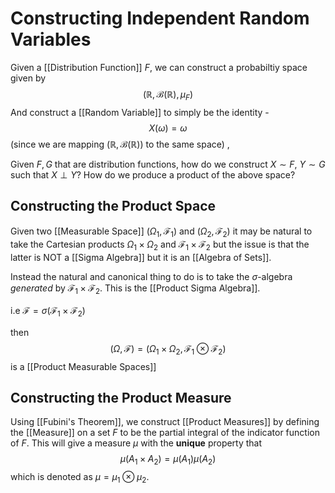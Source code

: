 # Constructing Independent Random Variables

Given a [[Distribution Function]] $F$, we can construct a probabiltiy space given by
$$
(\mathbb{R}, \mathcal{B}\left( \mathbb{R} \right), \mu_{F} )
$$
And construct a [[Random Variable]] to simply be the identity -
$$
X(\omega ) = \omega 
$$
(since we are mapping ($\mathbb{R}, \mathcal{B}(\mathbb{R}))$ to the same space) ,

Given $F,G$ that are distribution functions, how do we construct $X \sim F$, $Y\sim G$ such that $X \perp Y$? How do we produce a product of the above space?

## Constructing the Product Space

Given two [[Measurable Space]] $(\Omega_{1}, \mathcal{F}_{1})$ and $(\Omega_{2}, \mathcal{F}_{2})$ it may be natural to take the Cartesian products $\Omega_{1} \times \Omega_{2}$ and $\mathcal{F}_{1} \times \mathcal{F}_{2}$ but the issue is that the latter is NOT a [[Sigma Algebra]] but it is an [[Algebra of Sets]]. 

Instead the natural and canonical thing to do is to take the $\sigma$-algebra *generated* by $\mathcal{F}_{1} \times \mathcal{F}_{2}$. This is the [[Product Sigma Algebra]].

i.e $\mathcal{F} = \sigma(\mathcal{F}_{1} \times \mathcal{F}_{2})$

then
$$
(\Omega, \mathcal{F}) = (\Omega_{1}\times \Omega_{2}, \mathcal{F}_{1} \otimes \mathcal{F}_{2})
$$
is a [[Product Measurable Spaces]]

## Constructing the Product Measure

Using [[Fubini's Theorem]], we construct [[Product Measures]] by defining the [[Measure]] on a set $F$ to be the partial integral of the indicator function of $F$. This will give a measure $\mu$ with the **unique** property that
$$
\mu(A_{1} \times A_{2}) = \mu(A_{1}) \mu (A_{2})
$$
which is denoted as $\mu = \mu_{1} \otimes \mu_{2}$.

